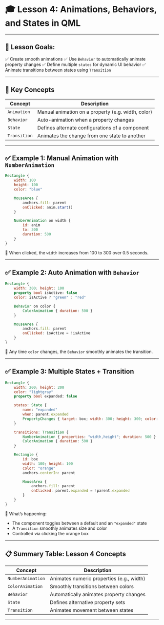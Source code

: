 # 🎓 **Lesson 4: Animations, Behaviors, and States in QML**

---

## 🎯 Lesson Goals:

✅ Create smooth animations
✅ Use `Behavior` to automatically animate property changes
✅ Define multiple `states` for dynamic UI behavior
✅ Animate transitions between states using `Transition`

---

## 📌 Key Concepts

| Concept      | Description                                        |
| ------------ | -------------------------------------------------- |
| `Animation`  | Manual animation on a property (e.g. width, color) |
| `Behavior`   | Auto-animation when a property changes             |
| `State`      | Defines alternate configurations of a component    |
| `Transition` | Animates the change from one state to another      |

---

## ✅ Example 1: Manual Animation with `NumberAnimation`

```qml
Rectangle {
    width: 100
    height: 100
    color: "blue"

    MouseArea {
        anchors.fill: parent
        onClicked: anim.start()
    }

    NumberAnimation on width {
        id: anim
        to: 300
        duration: 500
    }
}
```

📎 When clicked, the `width` increases from 100 to 300 over 0.5 seconds.

---

## ✅ Example 2: Auto Animation with `Behavior`

```qml
Rectangle {
    width: 300; height: 100
    property bool isActive: false
    color: isActive ? "green" : "red"

    Behavior on color {
        ColorAnimation { duration: 500 }
    }

    MouseArea {
        anchors.fill: parent
        onClicked: isActive = !isActive
    }
}
```

📎 Any time `color` changes, the `Behavior` smoothly animates the transition.

---

## ✅ Example 3: Multiple States + Transition

```qml
Rectangle {
    width: 200; height: 200
    color: "lightgray"
    property bool expanded: false

    states: State {
        name: "expanded"
        when: parent.expanded
        PropertyChanges { target: box; width: 300; height: 300; color: "skyblue" }
    }

    transitions: Transition {
        NumberAnimation { properties: "width,height"; duration: 500 }
        ColorAnimation { duration: 500 }
    }

    Rectangle {
        id: box
        width: 100; height: 100
        color: "orange"
        anchors.centerIn: parent

        MouseArea {
            anchors.fill: parent
            onClicked: parent.expanded = !parent.expanded
        }
    }
}
```

📌 What’s happening:

* The component toggles between a default and an `"expanded"` state
* A `Transition` smoothly animates size and color
* Controlled via clicking the orange box

---

## 📋 Summary Table: Lesson 4 Concepts

| Concept           | Description                               |
| ----------------- | ----------------------------------------- |
| `NumberAnimation` | Animates numeric properties (e.g., width) |
| `ColorAnimation`  | Smoothly transitions between colors       |
| `Behavior`        | Automatically animates property changes   |
| `State`           | Defines alternative property sets         |
| `Transition`      | Animates movement between states          |

---
